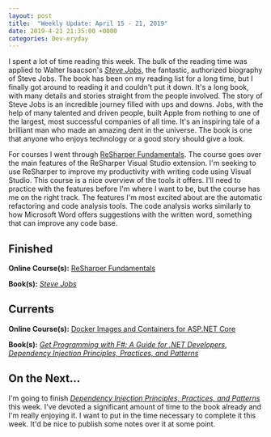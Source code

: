 ```yaml
---
layout: post
title:  "Weekly Update: April 15 - 21, 2019"
date: 2019-4-21 21:35:00 +0000
categories: Dev-eryday
---
```


I spent a lot of time reading this week. The bulk of the reading time was applied to Walter Isaacson's *[Steve Jobs][sj]*, the fantastic, authorized biography of Steve Jobs.  The book has been on my reading list for a long time, but I finally got around to reading it and couldn't put it down. It's a long book, with many details and stories straight from the people involved. The story of Steve Jobs is an incredible journey filled with ups and downs. Jobs, with the help of many talented and driven people, built Apple from nothing to one of the largest, most successful companies of all time. It's an inspiring tale of a brilliant man who made an amazing dent in the universe. The book is one that anyone who enjoys technology or a good story should give a look.

For courses I went through [ReSharper Fundamentals][rf]. The course goes over the main features of the ReSharper Visual Studio extension. I'm seeking to use ReSharper to improve my productivity with writing code using Visual Studio. This course is a nice overview of the tools it offers. I'll need to practice with the features before I'm where I want to be, but the course has me on the right track. The features I'm most excited about are the automatic refactoring and code analysis tools. The code analysis works similarly to how Microsoft Word offers suggestions with the written word, something that can improve any code base.

## Finished

**Online Course(s):** [ReSharper Fundamentals][rf]

**Book(s):** *[Steve Jobs][sj]*

## Currents

**Online Course(s):** [Docker Images and Containers for ASP.NET Core][dock]

**Book(s):** *[Get Programming with F#: A Guide for .NET Developers][fs]*, *[Dependency Injection Principles, Practices, and Patterns][dim]*

## On the Next...

I'm going to finish *[Dependency Injection Principles, Practices, and Patterns][dim]* this week. I've devoted a significant amount of time to the book already and I'm really enjoying it. I want to put in the time necessary to complete it this week. It'd be nice to publish some notes over it at some point.

[core]: https://app.pluralsight.com/library/courses/understanding-aspdotnet-core-2x/table-of-contents
[po]: https://www.amazon.com/dp/B005TKC2CA
[doc]: https://app.pluralsight.com/library/courses/aspdotnet-core-api-openapi-swagger/table-of-contents
[pop]: https://www.amazon.com/Programming-Purpose-Essays-Software-Design/dp/0137213743/
[di]: https://app.pluralsight.com/library/courses/aspdotnet-core-dependency-injection/table-of-contents
[fs]: https://www.amazon.com/Get-Programming-guide-NET-developers/dp/1617293997/
[depn]: https://app.pluralsight.com/library/courses/using-dependency-injection-on-ramp/table-of-contents
[dip]: https://www.amazon.com/Dependency-Injection-Principles-Practices-Patterns/dp/161729473X/
[api]: https://app.pluralsight.com/library/courses/aspnet-web-api-building/table-of-contents
[dim]: https://www.manning.com/books/dependency-injection-principles-practices-patterns
[cid]: https://www.manning.com/books/c-sharp-in-depth-fourth-edition
[sol]: https://app.pluralsight.com/library/courses/csharp-solid-principles/table-of-contents
[fyw]: https://www.amazon.com/Find-Your-Why-Practical-Discovering/dp/0143111728/
[atdt]: https://thoughtcatalog.com/ryan-holiday/2014/09/alive-time-vs-dead-time/
[rf]: https://app.pluralsight.com/library/courses/resharper-fundamentals/table-of-contents
[sj]: https://www.amazon.com/Steve-Jobs-Walter-Isaacson/dp/1451648537
[dock]: https://app.pluralsight.com/library/courses/docker-images-containers-aspdotnet-core/table-of-contents